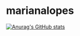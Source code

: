 # marianalopes

[![Anurag's GitHub stats](https://github-readme-stats.vercel.app/api?username=mfrancy)](https://github.com/mfrancy/github-readme-stats)
